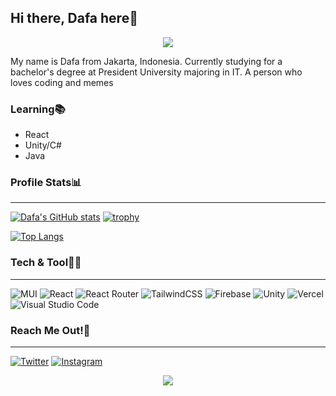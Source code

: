 ## Hi there, Dafa here👋
<div align="center">
<img src="https://media4.giphy.com/media/3o7budMRwZvNGJ3pyE/giphy.gif">
</div>

My name is Dafa from Jakarta, Indonesia. Currently studying for a bachelor's degree at President University majoring in IT. A person who loves coding and memes

### Learning📚
* React
* Unity/C#
* Java


### Profile Stats📊
---
[![Dafa's GitHub stats](https://github-readme-stats.vercel.app/api?username=daptheHuman&show_icons=true&theme=dracula&line_height=35)](https://github.com/daptheHuman)
[![trophy](https://github-profile-trophy.vercel.app/?username=daptheHuman&theme=dracula&row=2&column=3&margin-h=35&margin-w=35)](https://github.com/daptheHuman)

[![Top Langs](https://github-readme-stats.vercel.app/api/top-langs/?username=daptheHuman&show_icons=true&theme=dracula&layout=compact&card_width=1000)](https://github.com/daptheHuman)


### Tech & Tool🧑‍💻
---
![MUI](https://img.shields.io/badge/MUI-%230081CB.svg?style=for-the-badge&logo=material-ui&logoColor=white)
![React](https://img.shields.io/badge/react-%2320232a.svg?style=for-the-badge&logo=react&logoColor=%2361DAFB)
![React Router](https://img.shields.io/badge/React_Router-CA4245?style=for-the-badge&logo=react-router&logoColor=white)
![TailwindCSS](https://img.shields.io/badge/tailwindcss-%2338B2AC.svg?style=for-the-badge&logo=tailwind-css&logoColor=white)
![Firebase](https://img.shields.io/badge/firebase-%23039BE5.svg?style=for-the-badge&logo=firebase)
![Unity](https://img.shields.io/badge/unity-%23000000.svg?style=for-the-badge&logo=unity&logoColor=white)
![Vercel](https://img.shields.io/badge/vercel-%23000000.svg?style=for-the-badge&logo=vercel&logoColor=white)
![Visual Studio Code](https://img.shields.io/badge/Visual%20Studio%20Code-0078d7.svg?style=for-the-badge&logo=visual-studio-code&logoColor=white)

### Reach Me Out!🥂
---
[![Twitter](https://img.shields.io/badge/@daptheHuman-%231DA1F2.svg?style=for-the-badge&logo=Twitter&logoColor=white)](https://twitter.com/daptheHuman)
[![Instagram](https://img.shields.io/badge/@daptheHuman-%23E4405F.svg?style=for-the-badge&logo=Instagram&logoColor=white)](https://www.instagram.com/daptheHuman/)
 
<div align="center">
<img src="https://media3.giphy.com/media/9C1nyePnovqlpEYFMD/giphy.gif">
</div>
